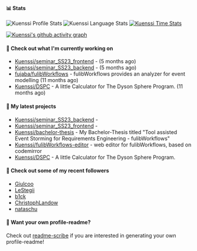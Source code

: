 #### 📊 Stats
![Kuenssi Profile Stats](https://github-readme-stats.vercel.app/api?username=Kuenssi&show_icons=true&theme=dark&count_private=true&icon_color=0075ff&include_all_commits=true)
![Kuenssi Language Stats](https://github-readme-stats.vercel.app/api/top-langs/?username=Kuenssi&layout=compact&theme=dark&icon_color=0075ff&show_icons=true&langs_count=10)
[![Kuenssi Time Stats](https://github-readme-stats.vercel.app/api/wakatime?username=Kuenssi&theme=dark&layout=compact&langs_count=10)](https://wakatime.com/@Kuenssi)

[![Kuenssi's github activity graph](https://github-readme-activity-graph.vercel.app/graph?username=Kuenssi&theme=tokyo-night)](https://github.com/ashutosh00710/github-readme-activity-graph)

#### 👷 Check out what I'm currently working on

- [Kuenssi/seminar_SS23_frontend](https://github.com/Kuenssi/seminar_SS23_frontend) -  (5 months ago)
- [Kuenssi/seminar_SS23_backend](https://github.com/Kuenssi/seminar_SS23_backend) -  (5 months ago)
- [fujaba/fulibWorkflows](https://github.com/fujaba/fulibWorkflows) - fulibWorkflows provides an analyzer for event modelling (11 months ago)
- [Kuenssi/DSPC](https://github.com/Kuenssi/DSPC) - A little Calculator for The Dyson Sphere Program. (11 months ago)

#### 🌱 My latest projects

- [Kuenssi/seminar_SS23_backend](https://github.com/Kuenssi/seminar_SS23_backend) - 
- [Kuenssi/seminar_SS23_frontend](https://github.com/Kuenssi/seminar_SS23_frontend) - 
- [Kuenssi/bachelor-thesis](https://github.com/Kuenssi/bachelor-thesis) - My Bachelor-Thesis titled &#34;Tool assisted Event Storming for Requirements Engineering - fulibWorkflows&#34;
- [Kuenssi/fulibWorkflows-editor](https://github.com/Kuenssi/fulibWorkflows-editor) - web editor for fulibWorkflows, based on codemirror
- [Kuenssi/DSPC](https://github.com/Kuenssi/DSPC) - A little Calculator for The Dyson Sphere Program.

#### 👯 Check out some of my recent followers

- [Giulcoo](https://github.com/Giulcoo)
- [LeStegii](https://github.com/LeStegii)
- [b1ck](https://github.com/b1ck)
- [ChristophLandow](https://github.com/ChristophLandow)
- [nataschu](https://github.com/nataschu)

#### 📇 Want your own profile-readme?
Check out [readme-scribe](https://github.com/muesli/readme-scribe) if you are interested in generating your own profile-readme!
